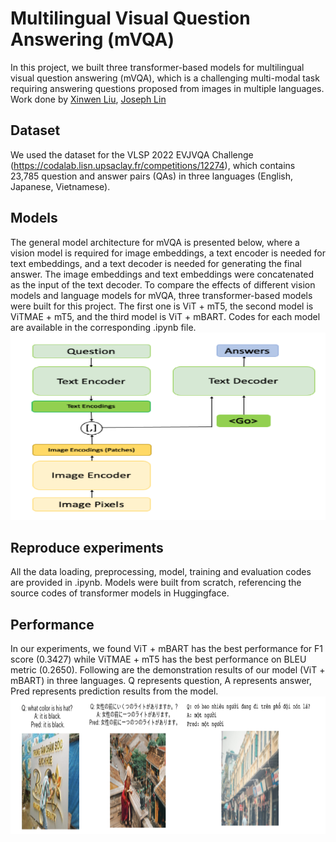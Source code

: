 # Multilingual Visual Question Answering (mVQA)
In this project, we built three transformer-based models for multilingual visual question answering (mVQA), which is a challenging multi-modal task requiring answering questions proposed from images in multiple languages. <br>
Work done by [Xinwen Liu](https://github.com/Xinwen-Liu-Wendy), [Joseph Lin](https://github.com/josephhlinn)

## Dataset
We used the dataset for the VLSP 2022 EVJVQA Challenge (https://codalab.lisn.upsaclay.fr/competitions/12274), which contains 23,785 question and answer pairs (QAs) in three languages (English, Japanese, Vietnamese).

## Models
The general model architecture for mVQA is presented below, where a vision model is required for image embeddings, a text encoder is needed for text embeddings, and a text decoder is needed for generating the final answer. The image embeddings and text embeddings were concatenated as the input of the text decoder. To compare the effects of different vision models and language models for mVQA, three transformer-based models were built for this project. The first one is ViT + mT5, the second model is ViTMAE + mT5, and the third model is ViT + mBART. Codes for each model are available in the corresponding .ipynb file. 
<img src="./model architecture.png" alt="alt text" width="1000" height="300">

## Reproduce experiments
All the data loading, preprocessing, model, training and evaluation codes are provided in .ipynb. Models were built from scratch, referencing the source codes of transformer models in Huggingface.

## Performance
In our experiments, we found ViT + mBART has the best performance for F1 score (0.3427) while ViTMAE + mT5 has the best performance on BLEU metric (0.2650). Following are the demonstration results of our model (ViT + mBART) in three languages. Q represents question, A represents answer, Pred represents prediction results from the model.
<img src="./Prediction.png" alt="alt text" width="1000" height="220">


